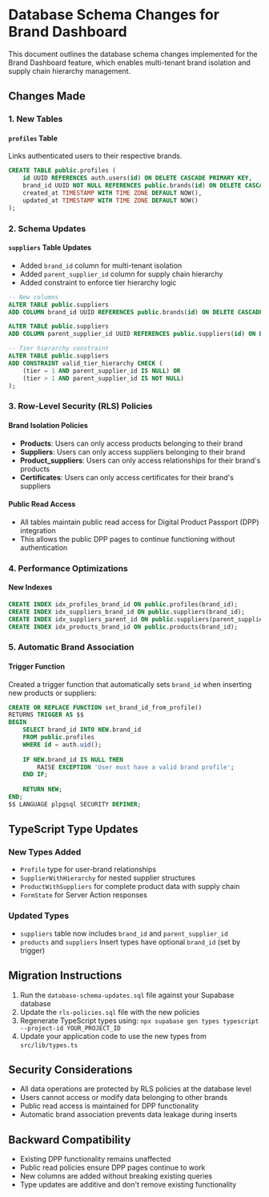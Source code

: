 # Database Schema Changes for Brand Dashboard

This document outlines the database schema changes implemented for the Brand Dashboard feature, which enables multi-tenant brand isolation and supply chain hierarchy management.

## Changes Made

### 1. New Tables

#### `profiles` Table
Links authenticated users to their respective brands.

```sql
CREATE TABLE public.profiles (
    id UUID REFERENCES auth.users(id) ON DELETE CASCADE PRIMARY KEY,
    brand_id UUID NOT NULL REFERENCES public.brands(id) ON DELETE CASCADE,
    created_at TIMESTAMP WITH TIME ZONE DEFAULT NOW(),
    updated_at TIMESTAMP WITH TIME ZONE DEFAULT NOW()
);
```

### 2. Schema Updates

#### `suppliers` Table Updates
- Added `brand_id` column for multi-tenant isolation
- Added `parent_supplier_id` column for supply chain hierarchy
- Added constraint to enforce tier hierarchy logic

```sql
-- New columns
ALTER TABLE public.suppliers 
ADD COLUMN brand_id UUID REFERENCES public.brands(id) ON DELETE CASCADE;

ALTER TABLE public.suppliers 
ADD COLUMN parent_supplier_id UUID REFERENCES public.suppliers(id) ON DELETE SET NULL;

-- Tier hierarchy constraint
ALTER TABLE public.suppliers 
ADD CONSTRAINT valid_tier_hierarchy CHECK (
    (tier = 1 AND parent_supplier_id IS NULL) OR
    (tier > 1 AND parent_supplier_id IS NOT NULL)
);
```

### 3. Row-Level Security (RLS) Policies

#### Brand Isolation Policies
- **Products**: Users can only access products belonging to their brand
- **Suppliers**: Users can only access suppliers belonging to their brand
- **Product_suppliers**: Users can only access relationships for their brand's products
- **Certificates**: Users can only access certificates for their brand's suppliers

#### Public Read Access
- All tables maintain public read access for Digital Product Passport (DPP) integration
- This allows the public DPP pages to continue functioning without authentication

### 4. Performance Optimizations

#### New Indexes
```sql
CREATE INDEX idx_profiles_brand_id ON public.profiles(brand_id);
CREATE INDEX idx_suppliers_brand_id ON public.suppliers(brand_id);
CREATE INDEX idx_suppliers_parent_id ON public.suppliers(parent_supplier_id);
CREATE INDEX idx_products_brand_id ON public.products(brand_id);
```

### 5. Automatic Brand Association

#### Trigger Function
Created a trigger function that automatically sets `brand_id` when inserting new products or suppliers:

```sql
CREATE OR REPLACE FUNCTION set_brand_id_from_profile()
RETURNS TRIGGER AS $$
BEGIN
    SELECT brand_id INTO NEW.brand_id
    FROM public.profiles
    WHERE id = auth.uid();
    
    IF NEW.brand_id IS NULL THEN
        RAISE EXCEPTION 'User must have a valid brand profile';
    END IF;
    
    RETURN NEW;
END;
$$ LANGUAGE plpgsql SECURITY DEFINER;
```

## TypeScript Type Updates

### New Types Added
- `Profile` type for user-brand relationships
- `SupplierWithHierarchy` for nested supplier structures
- `ProductWithSuppliers` for complete product data with supply chain
- `FormState` for Server Action responses

### Updated Types
- `suppliers` table now includes `brand_id` and `parent_supplier_id`
- `products` and `suppliers` Insert types have optional `brand_id` (set by trigger)

## Migration Instructions

1. Run the `database-schema-updates.sql` file against your Supabase database
2. Update the `rls-policies.sql` file with the new policies
3. Regenerate TypeScript types using: `npx supabase gen types typescript --project-id YOUR_PROJECT_ID`
4. Update your application code to use the new types from `src/lib/types.ts`

## Security Considerations

- All data operations are protected by RLS policies at the database level
- Users cannot access or modify data belonging to other brands
- Public read access is maintained for DPP functionality
- Automatic brand association prevents data leakage during inserts

## Backward Compatibility

- Existing DPP functionality remains unaffected
- Public read policies ensure DPP pages continue to work
- New columns are added without breaking existing queries
- Type updates are additive and don't remove existing functionality
